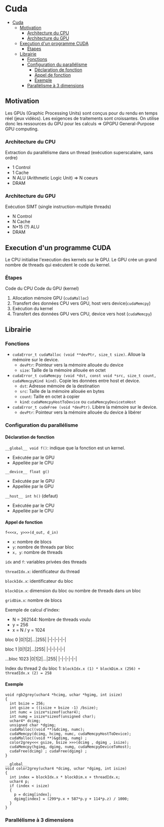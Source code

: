 # Cuda

- [Cuda](#cuda)
  - [Motivation](#motivation)
    - [Architecture du CPU](#architecture-du-cpu)
    - [Architecture du GPU](#architecture-du-gpu)
  - [Execution d'un programme CUDA](#execution-dun-programme-cuda)
    - [Étapes](#étapes)
  - [Librairie](#librairie)
    - [Fonctions](#fonctions)
    - [Configuration du parallélisme](#configuration-du-parallélisme)
      - [Déclaration de fonction](#déclaration-de-fonction)
      - [Appel de fonction](#appel-de-fonction)
      - [Exemple](#exemple)
    - [Parallélisme à 3 dimensions](#parallélisme-à-3-dimensions)

## Motivation

Les GPUs (Graphic Processing Units) sont conçus pour du rendu en temps réel (jeux vidéos). Les exigences de traitements sont croissantes.
On utilise donc les ressources du GPU pour les calculs => GPGPU General-Purpose GPU computing.

### Architecture du CPU

Extraction du parallélisme dans un thread (exécution superscalaire, sans ordre)

- 1 Control
- 1 Cache
- N ALU (Arithmetic Logic Unit) => N coeurs
- DRAM

### Architecture du GPU

Exécution SIMT (single instruction-multiple threads)

- N Control
- N Cache
- N*15 (?) ALU
- DRAM

## Execution d'un programme CUDA

Le CPU initialise l'execution des kernels sur le GPU. Le GPU crée un grand nombre de threads qui exécutent le code du kernel.

### Étapes

Code du CPU
Code du GPU (kernel)

1. Allocation mémoire GPU (`cudaMalloc`)
2. Transfert des données CPU vers GPU, host vers device(`cudaMemcpy`)
3. Exécution du kernel
4. Transfert des données GPU vers CPU, device vers host (`cudaMemcpy`)

## Librairie

### Fonctions

- `cudaError_t cudaMalloc (void **devPtr, size_t size)`.
  Alloue la mémoire sur le device.
  - `devPtr`: Pointeur vers la mémoire allouée du device
  - `size`: Taille de la mémoire allouée en octet
- `cudaError_t cudaMemcpy (void *dst, const void *src, size_t count, cudaMemcpyKind kind)`. Copie les données entre host et device.
  - `dst`: Adresse mémoire de la destination
  - `src`: Taille de la mémoire allouée en bytes
  - `count`: Taille en octet à copier
  - `kind`: `cudaMemcpyHostToDevice` ou `cudaMemcpyDevicetoHost`
- `cudaError_t cudeFree (void *devPtr)`.
  Libère la mémoire sur le device.
  - `devPtr`: Pointeur vers la mémoire allouée du device à libérer

### Configuration du parallélisme

#### Déclaration de fonction

`__global__ void f()`: indique que la fonction est un kernel.

- Exécutée par le GPU
- Appellée par le CPU
  
`__device__ float g()`

- Exécutée par le GPU
- Appellée par le GPU

`__host__ int h()` (defaut)

- Exécutée par le CPU
- Appellée par le CPU

#### Appel de fonction

`f<<<x, y>>>(d_out, d_in)`

- `x`: nombre de blocs
- `y`: nombre de threads par bloc
- `x, y`: nombre de threads

`idx` and `f`: variables privées des threads

`threadIdx.x`: identificateur du thread

`blockIdx.x`: identificateur du bloc

`blockDim.x`: dimension du bloc ou nombre de threads dans un bloc

`gridDim.x`: nombre de blocs

Exemple de calcul d'index:

- N = 262144: Nombre de threads voulu
- y = 256
- x = N / y = 1024
  
bloc 0
|0|1|2|...|255|
|-|-|-|-|-|

bloc 1
|0|1|2|...|255|
|-|-|-|-|-|

...bloc 1023
|0|1|2|...|255|
|-|-|-|-|-|

Index du thread 2 du bloc 1: `blockIdx.x (1) * blockDim.x (256) + threadIdx.x (2) = 258`

#### Exemple

    void rgb2grey(uchar4 *hcimg, uchar *hgimg, int isize) 
    {
      int bsize = 256;
      int gsize = ((isize + bsize -1) /bsize);
      int numc = isize*sizeof(uchar4);
      int numg = isize*sizeof(unsigned char);
      uchar4* dcimg;
      unsigned char *dgimg;
      cudaMalloc((void **)&dcimg, numc);
      cudaMemcpy(dcimg, hcimg, numc, cudaMemcpyHostToDevice);
      cudaMalloc((void **)&gdimg, numg) ;
      color2grey<<< gsize, bsize >>>(dcimg , dgimg , isize);
      cudaMemcpy(hgimg, dgimg, numg, cudaMemcpyDeviceToHost);
      cudaFree(dcimg) ; cudaFree(dgimg) ;
    }

    __global__
    void color2grey(uchar4 *dcimg, uchar *dgimg, int isize)
    {
      int index = blockIdx.x * blockDim.x + threadIdx.x;
      uchar4 p;
      if (index < isize)
      {
        p = dcimg[index];
        dgimg[index] = (299*p.x + 587*p.y + 114*p.z) / 1000;
      }
    }

### Parallélisme à 3 dimensions
